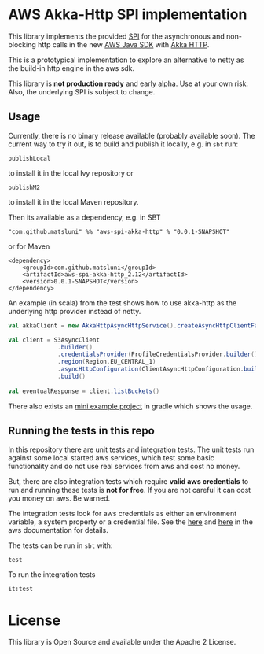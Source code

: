 # AWS Akka-Http SPI implementation

This library implements the provided [SPI](https://en.wikipedia.org/wiki/Service_provider_interface) for the asynchronous 
and non-blocking http calls in the new [AWS Java SDK](https://github.com/aws/aws-sdk-java-v2) with 
[Akka HTTP](https://github.com/akka/akka-http).

This is a prototypical implementation to explore an alternative to netty as the build-in http engine in the aws sdk.

This library is **not production ready** and early alpha. Use at your own risk. 
Also, the underlying SPI is subject to change.

## Usage

Currently, there is no binary release available (probably available soon). The current way to try it out, is to build and 
publish it locally, e.g. in `sbt` run:

    publishLocal
     
to install it in the local Ivy repository or

    publishM2
    
to install it in the local Maven repository.


Then its available as a dependency, e.g. in SBT

    "com.github.matsluni" %% "aws-spi-akka-http" % "0.0.1-SNAPSHOT"
    
or for Maven

```
<dependency>
    <groupId>com.github.matsluni</groupId>
    <artifactId>aws-spi-akka-http_2.12</artifactId>
    <version>0.0.1-SNAPSHOT</version>
</dependency>
```

An example (in scala) from the test shows how to use akka-http as the underlying http provider instead of netty.

```scala
val akkaClient = new AkkaHttpAsyncHttpService().createAsyncHttpClientFactory().createHttpClientWithDefaults(AttributeMap.empty())

val client = S3AsyncClient
              .builder()
              .credentialsProvider(ProfileCredentialsProvider.builder().build())
              .region(Region.EU_CENTRAL_1)
              .asyncHttpConfiguration(ClientAsyncHttpConfiguration.builder().httpClient(akkaClient).build())
              .build()
              
val eventualResponse = client.listBuckets()
```

There also exists an [mini example project](https://github.com/matsluni/aws-spi-akka-http-example) in gradle which shows the usage.

## Running the tests in this repo

In this repository there are unit tests and integration tests. The unit tests run against some local started aws 
services, which test some basic functionality and do not use real services from aws and cost no money. 

But, there are also integration tests which require **valid aws credentials** to run and running these tests is **not for free**. 
If you are not careful it can cost you money on aws. Be warned.

The integration tests look for aws credentials as either an environment variable, a system property or a credential file.
See the [here](https://docs.aws.amazon.com/sdk-for-java/v1/developer-guide/setup-credentials.html) and 
[here](https://docs.aws.amazon.com/sdk-for-java/v1/developer-guide/credentials.html) in the aws documentation for details.

The tests can be run in `sbt` with:

    test
    
To run the integration tests

    it:test



# License
This library is Open Source and available under the Apache 2 License.
